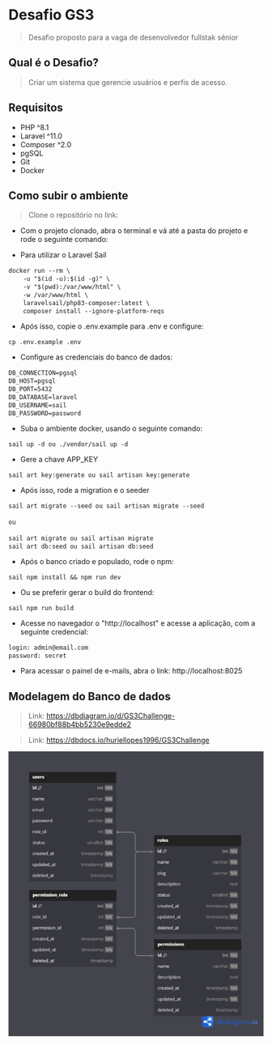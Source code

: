 # Desafio GS3

> Desafio proposto para a vaga de desenvolvedor fullstak sênior

## Qual é o Desafio?

> Criar um sistema que gerencie usuários e perfis de acesso.

## Requisitos

- PHP ^8.1
- Laravel ^11.0
- Composer ^2.0
- pgSQL
- Git
- Docker

## Como subir o ambiente

> Clone o repositório no link:

- Com o projeto clonado, abra o terminal e vá até a pasta do projeto e rode o seguinte comando:


- Para utilizar o Laravel Sail

````
docker run --rm \
    -u "$(id -u):$(id -g)" \
    -v "$(pwd):/var/www/html" \
    -w /var/www/html \
    laravelsail/php83-composer:latest \
    composer install --ignore-platform-reqs
````


- Após isso, copie o .env.example para .env e configure:

````
cp .env.example .env
````

- Configure as credenciais do banco de dados:

````
DB_CONNECTION=pgsql
DB_HOST=pgsql
DB_PORT=5432
DB_DATABASE=laravel
DB_USERNAME=sail
DB_PASSWORD=password
````

- Suba o ambiente docker, usando o seguinte comando:

````
sail up -d ou ./vendor/sail up -d
````

- Gere a chave APP_KEY

````
sail art key:generate ou sail artisan key:generate
````

- Após isso, rode a migration e o seeder

````
sail art migrate --seed ou sail artisan migrate --seed

ou

sail art migrate ou sail artisan migrate
sail art db:seed ou sail artisan db:seed
````

- Após o banco criado e populado, rode o npm:

````
sail npm install && npm run dev
````

- Ou se preferir gerar o build do frontend:

````
sail npm run build
````

- Acesse no navegador o "http://localhost" e acesse a aplicação, com a seguinte credencial:

````
login: admin@email.com
password: secret
````

- Para acessar o painel de e-mails, abra o link: http://localhost:8025

## Modelagem do Banco de dados

> Link: https://dbdiagram.io/d/GS3Challenge-66980bf88b4bb5230e9edde2

> Link: https://dbdocs.io/huriellopes1996/GS3Challenge

![GS3Challenge](.img/GS3Challenge.png)
